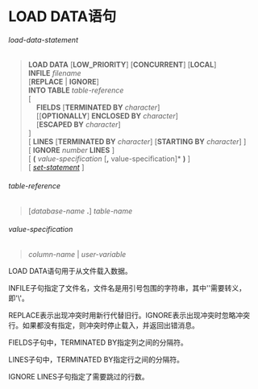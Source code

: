 # LOAD DATA语句

###### load-data-statement
> **LOAD DATA** [**LOW_PRIORITY**] [**CONCURRENT**] [**LOCAL**]  
**INFILE** *filename*  
[**REPLACE** | **IGNORE**]  
**INTO TABLE** *table-reference*   
[  
&nbsp;&nbsp;&nbsp;&nbsp;**FIELDS** [**TERMINATED BY** *character*]   
&nbsp;&nbsp;&nbsp;&nbsp;[[**OPTIONALLY**] **ENCLOSED BY** *character*]   
&nbsp;&nbsp;&nbsp;&nbsp;[**ESCAPED BY** *character*]  
]    
[ **LINES** [**TERMINATED BY** *character*] [**STARTING BY** *character*] ]  
[ **IGNORE** *number* **LINES** ]  
[ **(** *value-specification* [**,** value-specification]\* **)** ]  
[ *[set-statement](set-statement.md)* ]  

###### table-reference
> [*database-name* **.**] *table-name*

###### value-specification
> *column-name* | *user-variable*

LOAD DATA语句用于从文件载入数据。

INFILE子句指定了文件名，文件名是用引号包围的字符串，其中'\'需要转义，即'\\'。

REPLACE表示出现冲突时用新行代替旧行。IGNORE表示出现冲突时忽略冲突行。如果都没有指定，则冲突时停止载入，并返回出错消息。

FIELDS子句中，TERMINATED BY指定列之间的分隔符。

LINES子句中，TERMINATED BY指定行之间的分隔符。

IGNORE LINES子句指定了需要跳过的行数。